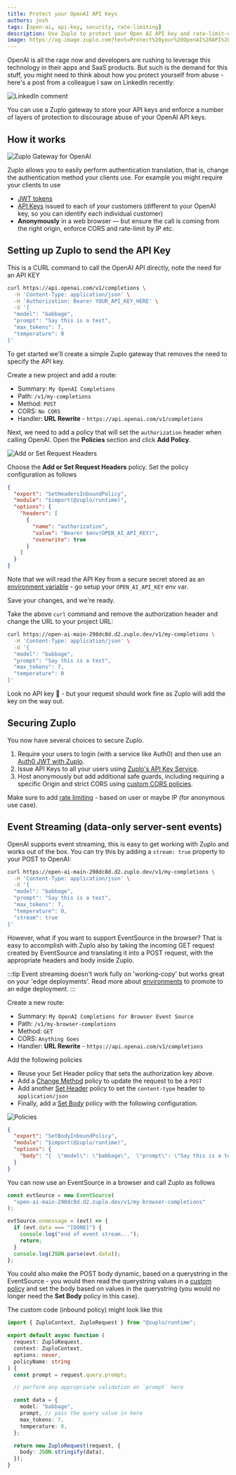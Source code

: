 ```yaml
---
title: Protect your OpenAI API Keys
authors: josh
tags: [open-ai, api-key, security, rate-limiting]
description: Use Zuplo to protect your Open AI API key and rate-limit-usage
image: https://og-image.zuplo.com?text=Protect%20your%20OpenAI%20API%20Keys
---
```


OpenAI is all the rage now and developers are rushing to leverage this technology in their apps and SaaS products. But such is the demand for this stuff, you might need to think about how you protect yourself from abuse - here's a post from a colleague I saw on LinkedIn recently:

![LinkedIn comment](https://cdn.zuplo.com/assets/2394894b-3ee3-444e-978e-03e5d5b917ce.png)

You can use a Zuplo gateway to store your API keys and enforce a number of layers of protection to discourage abuse of your OpenAI API keys.

## How it works

![Zuplo Gateway for OpenAI](https://cdn.zuplo.com/assets/4a286924-393f-4e38-bb78-e4c3d0d42f4d.png)

Zuplo allows you to easily perform authentication translation, that is, change the authentication method your clients use. For example you might require your clients to use

- [JWT tokens](/docs/policies/open-id-jwt-auth-inbound)
- [API Keys](/docs/policies/api-key-auth-inbound) issued to each of _your_ customers (different to your OpenAI key, so you can identify each individual customer)
- **Anonymously** in a web browser — but ensure the call is coming from the right origin, enforce CORS and rate-limit by IP etc.

## Setting up Zuplo to send the API Key

This is a CURL command to call the OpenAI API directly, note the need for an API KEY

```bash
curl https://api.openai.com/v1/completions \
  -H 'Content-Type: application/json' \
  -H 'Authorization: Bearer YOUR_API_KEY_HERE' \
  -d '{
  "model": "babbage",
  "prompt": "Say this is a test",
  "max_tokens": 7,
  "temperature": 0
}'
```

To get started we'll create a simple Zuplo gateway that removes the need to specify the API key.

Create a new project and add a route:

- Summary: `My OpenAI Completions`
- Path: `/v1/my-completions`
- Method: `POST`
- CORS: `No CORS`
- Handler: **URL Rewrite** - `https://api.openai.com/v1/completions`

Next, we need to add a policy that will set the `authorization` header when calling OpenAI. Open the **Policies** section and click **Add Policy**.

![Add or Set Request Headers](https://cdn.zuplo.com/assets/8ab3d754-b3b1-45ec-9c7b-f932b8c08bd7.png)

Choose the **Add or Set Request Headers** policy. Set the policy configuration as follows

```json
{
  "export": "SetHeadersInboundPolicy",
  "module": "$import(@zuplo/runtime)",
  "options": {
    "headers": [
      {
        "name": "authorization",
        "value": "Bearer $env(OPEN_AI_API_KEY)",
        "overwrite": true
      }
    ]
  }
}
```

Note that we will read the API Key from a secure secret stored as an [environment variable](/docs/articles/environment-variables) - go setup your `OPEN_AI_API_KEY` env var.

Save your changes, and we're ready.

Take the above `curl` command and remove the authorization header and change the URL to your project URL:

```bash
curl https://open-ai-main-298dc8d.d2.zuplo.dev/v1/my-completions \
  -H 'Content-Type: application/json' \
  -d '{
  "model": "babbage",
  "prompt": "Say this is a test",
  "max_tokens": 7,
  "temperature": 0
}'
```

Look no API key 👏 - but your request should work fine as Zuplo will add the key on the way out.

## Securing Zuplo

You now have several choices to secure Zuplo.

1. Require your users to login (with a service like Auth0) and then use an [Auth0 JWT with Zuplo](/docs/policies/auth0-jwt-auth-inbound).
2. Issue API Keys to all your users using [Zuplo's API Key Service](/docs/policies/api-key-auth-inbound).
3. Host anonymously but add additional safe guards, including requiring a specific Origin and strict CORS using [custom CORS policies](/docs/articles/custom-cors-policy).

Make sure to add [rate limiting](/docs/articles/step-3-add-rate-limiting) - based on user or maybe IP (for anonymous use case).

## Event Streaming (data-only server-sent events)

OpenAI supports event streaming, this is easy to get working with Zuplo and works out of the box. You can try this by adding a `stream: true` property to your POST to OpenAI:

```bash
curl https://open-ai-main-298dc8d.d2.zuplo.dev/v1/my-completions \
  -H 'Content-Type: application/json' \
  -d '{
  "model": "babbage",
  "prompt": "Say this is a test",
  "max_tokens": 7,
  "temperature": 0,
  "stream": true
}'
```

However, what if you want to support EventSource in the browser? That is easy to accomplish with Zuplo also by taking the incoming GET request created by EventSource and translating it into a POST request, with the appropriate headers and body inside Zuplo.

:::tip
Event streaming doesn't work fully on 'working-copy' but works great on your
'edge deployments'. Read more about [environments](https://zuplo.com/docs/articles/environments) to promote to an edge deployment.
:::

Create a new route:

- Summary: `My OpenAI Completions for Browser Event Source`
- Path: `/v1/my-browser-completions`
- Method: `GET`
- CORS: `Anything Goes`
- Handler: **URL Rewrite** - `https://api.openai.com/v1/completions`

Add the following policies

- Reuse your Set Header policy that sets the authorization key above.
- Add a [Change Method](/docs/policies/change-method-inbound) policy to update the request to be a `POST`
- Add another [Set Header](/docs/policies/set-headers-inbound) policy to set the `content-type` header to `application/json`
- Finally, add a [Set Body](/docs/policies/set-body-inbound) policy with the following configuration.

![Policies](https://cdn.zuplo.com/assets/88a26721-d314-4df6-acbe-dc04be865bb5.png)

```json
{
  "export": "SetBodyInboundPolicy",
  "module": "$import(@zuplo/runtime)",
  "options": {
    "body": "{  \"model\": \"babbage\",  \"prompt\": \"Say this is a test\", \"max_tokens\": 7, \"temperature\": 0, \"stream\": true }"
  }
}
```

You can now use an EventSource in a browser and call Zuplo as follows

```js
const evtSource = new EventSource(
  "open-ai-main-298dc8d.d2.zuplo.dev/v1/my-browser-completions"
);

evtSource.onmessage = (evt) => {
  if (evt.data === "[DONE]") {
    console.log("end of event stream...");
    return;
  }
  console.log(JSON.parse(evt.data));
};
```

You could also make the POST body dynamic, based on a querystring in the EventSource - you would then read the querystring values in a [custom policy](/docs/policies/custom-code-inbound) and set the body based on values in the querystring (you would no longer need the **Set Body** policy in this case).

The custom code (inbound policy) might look like this

```ts
import { ZuploContext, ZuploRequest } from "@zuplo/runtime";

export default async function (
  request: ZuploRequest,
  context: ZuploContext,
  options: never,
  policyName: string
) {
  const prompt = request.query.prompt;

  // perform any appropriate validation on `prompt` here

  const data = {
    model: "babbage",
    prompt, // pass the query value in here
    max_tokens: 7,
    temperature: 0,
  };

  return new ZuploRequest(request, {
    body: JSON.stringify(data),
  });
}
```
